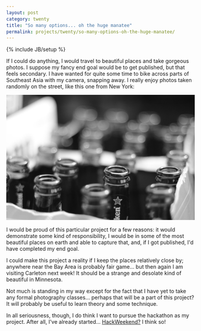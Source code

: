 ```yaml
---
layout: post
category: twenty
title: "So many options... oh the huge manatee"
permalink: projects/twenty/so-many-options-oh-the-huge-manatee/
---
```

{% include JB/setup %}

If I could do anything, I would travel to beautiful places and take gorgeous photos. I suppose my fancy end goal would be to get published, but that feels secondary. I have wanted for quite some time to bike across parts of Southeast Asia with my camera, snapping away. I really enjoy photos taken randomly on the street, like this one from New York:

<div class="row-fluid">
  <div class="span10 offset1 inline-photo">
    <img src="/assets/img/projects/twenty/heineken.jpg" />
  </div>
</div>

I would be proud of this particular project for a few reasons: it would demonstrate some kind of responsibility, I would be in some of the most beautiful places on earth and able to capture that, and, if I got published, I'd have completed my end goal.

I could make this project a reality if I keep the places relatively close by; anywhere near the Bay Area is probably fair game... but then again I am visiting Carleton next week! It should be a strange and desolate kind of beautiful in Minnesota.

Not much is standing in my way except for the fact that I have yet to take any formal photography classes... perhaps that will be a part of this project? It will probably be useful to learn theory and some technique.

In all seriousness, though, I do think I want to pursue the hackathon as my project. After all, I've already started... <a href="http://hackweekend.io">HackWeekend?</a> I think so!
